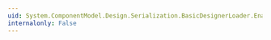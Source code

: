 ```yaml
---
uid: System.ComponentModel.Design.Serialization.BasicDesignerLoader.EnableComponentNotification(System.Boolean)
internalonly: False
---
```

